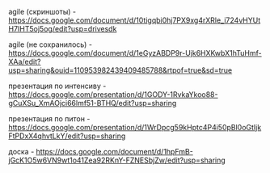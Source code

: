 agile (скриншоты) - https://docs.google.com/document/d/10tigqbi0hj7PX9xg4rXRle_i724vHYUtH7IHT5oj5og/edit?usp=drivesdk

agile (не сохранилось) - https://docs.google.com/document/d/1eGyzABDP9r-Ujk6HXKwbX1hTuHmf-XAa/edit?usp=sharing&ouid=110953982439409485788&rtpof=true&sd=true

презентация по интенсиву - https://docs.google.com/presentation/d/1GODY-1RvkaYkoo88-gCuXSu_XmAOjci66lmf51-BTHQ/edit?usp=sharing

презентация по питон - https://docs.google.com/presentation/d/1WrDpcg59kHptc4P4i50pBl0oGtIjkFtPDxX4qhvtLkY/edit?usp=sharing

доска - https://docs.google.com/document/d/1hpFmB-jGcK1O5w6VN9wt1o41Zea92RKnY-FZNESbjZw/edit?usp=sharing
